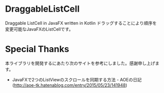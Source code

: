 # DraggableListCell
Draggable ListCell in JavaFX written in Kotlin
ドラッグすることにより順序を変更可能なJavaFXのListCellです。

# Special Thanks
本ライブラリを開発するにあたり次のサイトを参考にしました。感謝申し上げます。
* JavaFXで2つのListViewのスクロールを同期する方法 - AOEの日記 (<http://aoe-tk.hatenablog.com/entry/2015/05/23/141948>)
